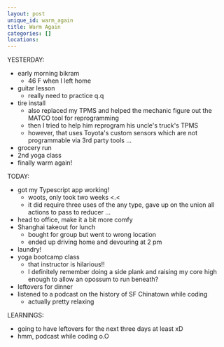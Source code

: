 ```yaml
---
layout: post
unique_id: warm_again
title: Warm Again
categories: []
locations: 
---
```


YESTERDAY:
* early morning bikram
  * 46 F when I left home
* guitar lesson
  * really need to practice q.q
* tire install
  * also replaced my TPMS and helped the mechanic figure out the MATCO tool for reprogramming
  * then I tried to help him reprogram his uncle's truck's TPMS
  * however, that uses Toyota's custom sensors which are not programmable via 3rd party tools ...
* grocery run
* 2nd yoga class
* finally warm again!


TODAY:
* got my Typescript app working!
  * woots, only took two weeks <.<
  * it did require three uses of the any type, gave up on the union all actions to pass to reducer ...
* head to office, make it a bit more comfy
* Shanghai takeout for lunch
  * bought for group but went to wrong location
  * ended up driving home and devouring at 2 pm
* laundry!
* yoga bootcamp class
  * that instructor is hilarious!!
  * I definitely remember doing a side plank and raising my core high enough to allow an opossum to run beneath?
* leftovers for dinner
* listened to a podcast on the history of SF Chinatown while coding
  * actually pretty relaxing

LEARNINGS:
* going to have leftovers for the next three days at least xD
* hmm, podcast while coding o.O
